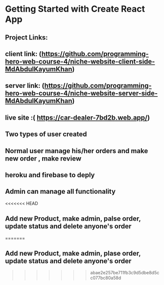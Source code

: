 # Getting Started with Create React App

## Project Links:
## client link: (https://github.com/programming-hero-web-course-4/niche-website-client-side-MdAbdulKayumKhan)

## server link: (https://github.com/programming-hero-web-course-4/niche-website-server-side-MdAbdulKayumKhan)

## live site :( https://car-dealer-7bd2b.web.app/)

## Two types of user created 
## Normal user manage his/her orders and make new order , make review 
## heroku and firebase to deply 
## Admin can manage all functionality 
<<<<<<< HEAD
## Add new Product, make admin, palse order, update status and delete anyone's order
=======
## Add new Product, make admin, plase order, update status and delete anyone's order
>>>>>>> abae2e257be711fb3c9d5dbe8d5cc077bc80a58d
